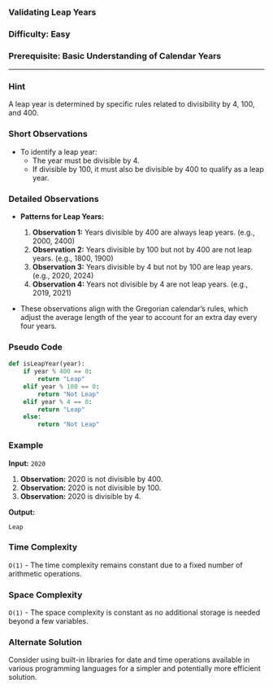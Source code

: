 ### Validating Leap Years 

### Difficulty: Easy

### Prerequisite: Basic Understanding of Calendar Years

---

### Hint

A leap year is determined by specific rules related to divisibility by 4, 100, and 400.

### Short Observations

- To identify a leap year:
  - The year must be divisible by 4.
  - If divisible by 100, it must also be divisible by 400 to qualify as a leap year.

### Detailed Observations

- **Patterns for Leap Years:**
  1. **Observation 1:** Years divisible by 400 are always leap years. (e.g., 2000, 2400)
  2. **Observation 2:** Years divisible by 100 but not by 400 are not leap years. (e.g., 1800, 1900)
  3. **Observation 3:** Years divisible by 4 but not by 100 are leap years. (e.g., 2020, 2024)
  4. **Observation 4:** Years not divisible by 4 are not leap years. (e.g., 2019, 2021)

- These observations align with the Gregorian calendar’s rules, which adjust the average length of the year to account for an extra day every four years.

### Pseudo Code

```python
def isLeapYear(year):
    if year % 400 == 0:
        return "Leap"
    elif year % 100 == 0:
        return "Not Leap"
    elif year % 4 == 0:
        return "Leap"
    else:
        return "Not Leap"
```

### Example

**Input:** `2020`

1. **Observation:** 2020 is not divisible by 400.
2. **Observation:** 2020 is not divisible by 100.
3. **Observation:** 2020 is divisible by 4.

**Output:** 

```text
Leap
```

### Time Complexity

`O(1)` - The time complexity remains constant due to a fixed number of arithmetic operations.

### Space Complexity

`O(1)` - The space complexity is constant as no additional storage is needed beyond a few variables.

### Alternate Solution

Consider using built-in libraries for date and time operations available in various programming languages for a simpler and potentially more efficient solution.
